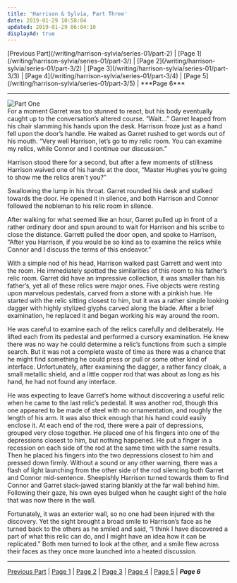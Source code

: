 ```yaml
---
title: 'Harrison & Sylvia, Part Three'
date: 2019-01-29 10:58:04
updated: 2019-01-29 06:04:10
displayAd: true
---
```

<p class="center"> [Previous Part](/writing/harrison-sylvia/series-01/part-2) | [Page 1](/writing/harrison-sylvia/series-01/part-3/) | [Page 2](/writing/harrison-sylvia/series-01/part-3/2) | [Page 3](/writing/harrison-sylvia/series-01/part-3/3) | [Page 4](/writing/harrison-sylvia/series-01/part-3/4) | [Page 5](/writing/harrison-sylvia/series-01/part-3/5) | <span class="current-page">***Page 6*** </span> </p><hr class="clear-both center-fade"/><div class="embedded-image-left"><img src="/writing/harrison-sylvia/series-01/part-3/hs103.jpg" alt="Part One" style="max-height: 275px;"/></div>For a moment Garret was too stunned to react, but his body eventually caught up to the conversation’s altered course.  “Wait…”  Garret leaped from his chair slamming his hands upon the desk.  Harrison froze just as a hand fell upon the door’s handle.  He waited as Garret rushed to get words out of his mouth.  “Very well Harrison, let’s go to my relic room.  You can examine my relics, while Connor and I continue our discussion.”

Harrison stood there for a second, but after a few moments of stillness Harrison waived one of his hands at the door, “Master Hughes you’re going to show me the relics aren't you?”

Swallowing the lump in his throat.  Garret rounded his desk and stalked towards the door.  He opened it in silence, and both Harrison and Connor followed the nobleman to his relic room in silence.

After walking for what seemed like an hour, Garret pulled up in front of a rather ordinary door and spun around to wait for Harrison and his scribe to close the distance.  Garrett pulled the door open, and spoke to Harrison, “After you Harrison, if you would be so kind as to examine the relics while Connor and I discuss the terms of this endeavor.”

With a simple nod of his head, Harrison walked past Garrett and went into the room.  He immediately spotted the similarities of this room to his father’s relic room.  Garret did have an impressive collection, it was smaller than his father’s, yet all of these relics were major ones.  Five objects were resting upon marvelous pedestals, carved from a stone with a pinkish hue.  He started with the relic sitting closest to him, but it was a rather simple looking dagger with highly stylized glyphs carved along the blade.  After a brief examination, he replaced it and began working his way around the room.

He was careful to examine each of the relics carefully and deliberately.  He lifted each from its pedestal and performed a cursory examination.  He knew there was no way he could determine a relic’s functions from such a simple search.  But it was not a complete waste of time as there was a chance that he might find something he could press or pull or some other kind of interface.  Unfortunately, after examining the dagger, a rather fancy cloak, a small metallic shield, and a little copper rod that was about as long as his hand, he had not found any interface.

He was expecting to leave Garret’s home without discovering a useful relic when he came to the last relic’s pedestal.  It was another rod, though this one appeared to be made of steel with no ornamentation, and roughly the length of his arm.  It was also thick enough that his hand could easily enclose it.  At each end of the rod, there were a pair of depressions, grouped very close together.  He placed one of his fingers into one of the depressions closest to him, but nothing happened. He put a finger in a recession on each side of the rod at the same time with the same results.  Then he placed his fingers into the two depressions closest to him and pressed down firmly.  Without a sound or any other warning, there was a flash of light launching from the other side of the rod silencing both Garret and Connor mid-sentence.  Sheepishly Harrison turned towards them to find Connor and Garret slack-jawed staring blankly at the far wall behind him.  Following their gaze, his own eyes bulged when he caught sight of the hole that was now there in the wall.

Fortunately, it was an exterior wall, so no one had been injured with the discovery.  Yet the sight brought a broad smile to Harrison’s face as he turned back to the others as he smiled and said, “I think I have discovered a part of what this relic can do, and I might have an idea how it can be replicated.”  Both men turned to look at the other, and a smile flew across their faces as they once more launched into a heated discussion.<hr class="clear-both center-fade"/><p class="center"> [Previous Part](/writing/harrison-sylvia/series-01/part-1) | [Page 1](/writing/harrison-sylvia/series-01/part-3/) | [Page 2](/writing/harrison-sylvia/series-01/part-3/2) | [Page 3](/writing/harrison-sylvia/series-01/part-3/3) | [Page 4](/writing/harrison-sylvia/series-01/part-3/4) | [Page 5](/writing/harrison-sylvia/series-01/part-3/5) | <span class="current-page">***Page 6*** </span> </p>